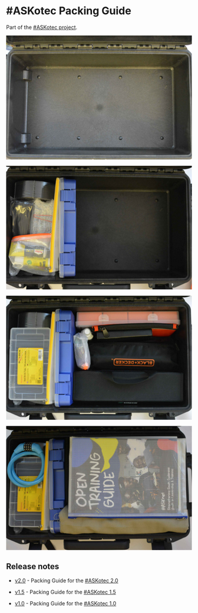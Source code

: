 # #ASKotec Packing Guide

Part of the [#ASKotec project](https://github.com/opencultureagency/ASKotec).

![](pictures/DSC_2039_small.jpg)

![](pictures/DSC_2048_small.jpg)

![](pictures/DSC_2053_small.jpg)

![](pictures/DSC_2065_small.jpg)

## Release notes

* [v2.0](https://github.com/hoijui/ASKotec-packing-guide/tree/v2.0) - Packing Guide for the [#ASKotec 2.0](https://github.com/opencultureagency/ASKotec/tree/ASKotec-2.0)

* [v1.5](https://github.com/hoijui/ASKotec-packing-guide/tree/v1.5) - Packing Guide for the [#ASKotec 1.5](https://github.com/opencultureagency/ASKotec/tree/ASKotec-1.5)

* [v1.0](https://github.com/hoijui/ASKotec-packing-guide/tree/v1.0) - Packing Guide for the [#ASKotec 1.0](https://github.com/opencultureagency/ASKotec/tree/ASKotec-1.0)
